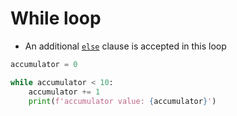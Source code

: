 # While loop

- An additional [`else`](else.md) clause is accepted in this loop

``` python
accumulator = 0

while accumulator < 10:
    accumulator += 1
    print(f'accumulator value: {accumulator}')
```
